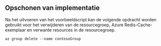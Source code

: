 ## <a name="clean-up-deployment"></a>Opschonen van implementatie 

Na het uitvoeren van het voorbeeldscript kan de volgende opdracht worden gebruikt voor het verwijderen van de resourcegroep, Azure Redis-Cache-exemplaar en verwante resources in de resourcegroep.

```azurecli
az group delete --name contosoGroup
```